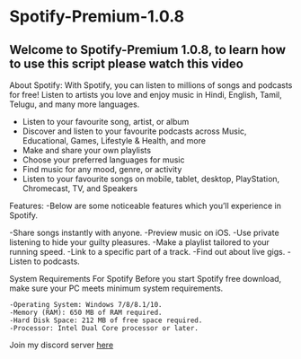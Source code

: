 # Spotify-Premium-1.0.8

## Welcome to Spotify-Premium 1.0.8, to learn how to use this script please watch this video

About Spotify:
With Spotify, you can listen to millions of songs and podcasts for free! Listen to artists you love and enjoy music in Hindi, English, Tamil, Telugu, and many more languages.

- Listen to your favourite song, artist, or album
- Discover and listen to your favourite podcasts across Music, Educational, Games, Lifestyle & Health, and more
- Make and share your own playlists
- Choose your preferred languages for music
- Find music for any mood, genre, or activity
- Listen to your favourite songs on mobile, tablet, desktop, PlayStation, Chromecast, TV, and Speakers



Features:
-Below are some noticeable features which you’ll experience in Spotify.

-Share songs instantly with anyone.
-Preview music on iOS. 
-Use private listening to hide your guilty pleasures. 
-Make a playlist tailored to your running speed. 
-Link to a specific part of a track.
-Find out about live gigs. 
-Listen to podcasts. 


System Requirements For Spotify
Before you start Spotify free download, make sure your PC meets minimum system requirements.

    -Operating System: Windows 7/8/8.1/10.
    -Memory (RAM): 650 MB of RAM required.
    -Hard Disk Space: 212 MB of free space required.
    -Processor: Intel Dual Core processor or later.


Join my discord server [here](https://discord.com/invite/CAJWYQBf)
